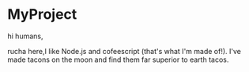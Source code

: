 # MyProject

hi humans, 

rucha here,I like Node.js and cofeescript (that's what I'm made of!).
I've made tacons on the moon and find them far superior to earth tacos.

